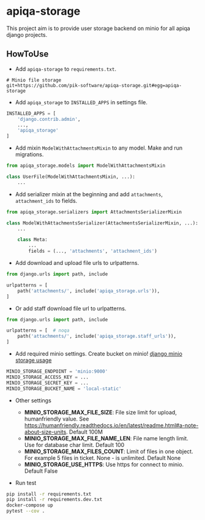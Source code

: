 # apiqa-storage #

This project aim is to provide user storage backend on minio
for all apiqa django projects.

## HowToUse ##

* Add `apiqa-storage` to `requirements.txt`.

```
# Minio file storage
git+https://github.com/pik-software/apiqa-storage.git#egg=apiqa-storage
```

* Add `apiqa_storage` to `INSTALLED_APPS` in settings file.

```python
INSTALLED_APPS = [
    'django.contrib.admin',
    ...,
    'apiqa_storage'
]
```

* Add mixin `ModelWithAttachmentsMixin` to any model. Make and run migrations.

```python
from apiqa_storage.models import ModelWithAttachmentsMixin

class UserFile(ModelWithAttachmentsMixin, ...):
    ...
```

* Add serializer mixin at the beginning and add `attachments`,
 `attachment_ids` to fields.

```python
from apiqa_storage.serializers import AttachmentsSerializerMixin

class ModelWithAttachmentsSerializer(AttachmentsSerializerMixin, ...):
    ...

    class Meta:
        ...
        fields = (..., 'attachments', 'attachment_ids')
```

* Add download and upload file urls to urlpatterns.

```python
from django.urls import path, include

urlpatterns = [
    path('attachments/', include('apiqa_storage.urls')),
]
```

* Or add staff download file url to urlpatterns.

```python
from django.urls import path, include

urlpatterns = [  # noqa
    path('attachments/', include('apiqa_storage.staff_urls')),
]
```

* Add required minio settings. Create bucket on minio!
[django minio storage usage](https://django-minio-storage.readthedocs.io/en/latest/usage/)

```python
MINIO_STORAGE_ENDPOINT = 'minio:9000'
MINIO_STORAGE_ACCESS_KEY = ...
MINIO_STORAGE_SECRET_KEY = ...
MINIO_STORAGE_BUCKET_NAME = 'local-static'
```
* Other settings
  * **MINIO_STORAGE_MAX_FILE_SIZE**: File size limit for upload, humanfriendly value. 
  See https://humanfriendly.readthedocs.io/en/latest/readme.html#a-note-about-size-units. Default 100M
  * **MINIO_STORAGE_MAX_FILE_NAME_LEN**: File name length limit. Use for database char limit. Default 100
  * **MINIO_STORAGE_MAX_FILES_COUNT**: Limit of files in one object. For example 5 files in ticket. None - is unlimited. Default None
  * **MINIO_STORAGE_USE_HTTPS**: Use https for connect to minio. Default False
  
* Run test

```bash
pip install -r requirements.txt
pip install -r requirements.dev.txt
docker-compose up
pytest --cov .
```
